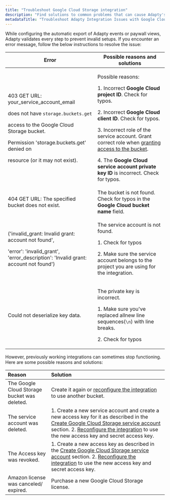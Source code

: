 ```yaml
---
title: "Troubleshoot Google Cloud Storage integration"
description: "Find solutions to common problems that can cause Adapty's automatic export of events or paywall views to Google Cloud to stop working, including bucket deletion, revoked access keys, and expired licenses"
metadataTitle: "Troubleshoot Adapty Integration Issues with Google Cloud"
---
```


While configuring the automatic export of Adapty events or paywall views, Adapty validates every step to prevent invalid setups. If you encounter an error message, follow the below instructions to resolve the issue:

| Error | Possible reasons and solutions |
|-----|------------------------------|
| <p>403 GET URL: your_service_account_email</p><p>does not have `storage.buckets.get`</p><p>access to the Google Cloud Storage bucket.</p><p>Permission 'storage.buckets.get' denied on</p><p>resource (or it may not exist).</p> | <p>Possible reasons:</p><p></p><p>1. Incorrect **Google Cloud project ID**. Check for typos.</p><p>2. Incorrect **Google Cloud client ID**. Check for typos.</p><p>3. Incorrect role of the service account. Grant correct role when [granting access to the bucket](google-cloud-setup#grant-access-to-google-cloud-storage-bucket).</p><p>4. The **Google Cloud service account private key ID** is incorrect. Check for typos.</p> |
| 404 GET URL: The specified bucket does not exist. | The bucket is not found. Check for typos in the **Google Cloud bucket name** field. |
| <p>('invalid_grant: Invalid grant: account not found',</p><p>'error': 'invalid_grant', 'error_description': 'Invalid grant: account not found')</p> | <p>The service account is not found.</p><p></p><p>1. Check for typos</p><p>2. Make sure the service account belongs to the project you are using for the integration.</p> |
| Could not deserialize key data. | <p>The private key is incorrect.</p><p></p><p>1. Make sure you've replaced allnew line sequences(`\n`) with line breaks.</p><p>2. Check for typos</p> |


However, previously working integrations can sometimes stop functioning. Here are some possible reasons and solutions:

| Reason                                       | Solution                                                                                                                                                                                                                                                                                                                                                                                                                                       |
| :------------------------------------------- | :--------------------------------------------------------------------------------------------------------------------------------------------------------------------------------------------------------------------------------------------------------------------------------------------------------------------------------------------------------------------------------------------------------------------------------------------- |
| The Google Cloud Storage bucket was deleted. | Create it again or [reconfigure the integration](https://www.notion.so/adapty/google-cloud-setup#set-up-google-cloud-storage-integration-in-the-adapty-dashboard) to use another bucket.                                                                                                                                                                                                                                                       |
| The service account was deleted.             | 1. Create a new service account and create a new access key for it as described in the [Create Google Cloud Storage service account](https://www.notion.so/adapty/google-cloud-setup#choose-events-to-send-and-map-event-names)   section. 2. [Reconfigure the integration](https://www.notion.so/adapty/google-cloud-setup#set-up-google-cloud-storage-integration-in-the-adapty-dashboard)  to use the new access key and secret access key. |
| The Access key was revoked.                  | 1. Create a new access key as described in the [Create Google Cloud Storage service account](https://www.notion.so/adapty/google-cloud-setup#choose-events-to-send-and-map-event-names) section. 2. [Reconfigure the integration](https://www.notion.so/adapty/google-cloud-setup#set-up-google-cloud-storage-integration-in-the-adapty-dashboard)  to use the new access key and secret access key.                                           |
| Amazon license was canceled/ expired.        | Purchase a new Google Cloud Storage license.                                                                                                                                                                                                                                                                                                                                                                                                   |